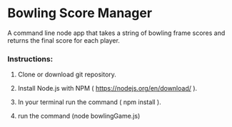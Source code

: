 # Bowling Score Manager

A command line node app that takes a string of bowling frame scores and returns the final score for each player. 

### Instructions:

1. Clone or download git repository.

2. Install Node.js with NPM ( https://nodejs.org/en/download/ ).

3. In your terminal run the command ( npm install ).

4. run the command (node bowlingGame.js)

